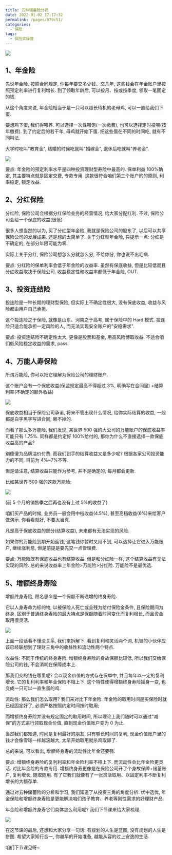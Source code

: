 ```yaml
---
title: 五种储蓄险分析
date: 2022-01-02 17:17:32
permalink: /pages/079c51/
categories:
  - 保险
tags:
  - 保险实操营
---
```


![](../.vuepress/public/img/insure/045.png)

## 1、年金险

先说年金险. 按照合同规定, 你每年要交多少钱、交几年, 这些钱会在年金账户里按照预定利率进行复利增长. 到了领取年龄后, 可以按月、按或按季度, 领取一笔固定的钱.

从这个角度来说, 年金险相当于是一只可以超长待机的老母鸡, 可以一直给我们下蛋.

要想鸡下蛋, 我们得喂养. 可以选择一次性喂饱(一次缴费), 也可以选择定时投喂(按年缴费). 到了约定后的若干年, 母鸡就开始下蛋. 把这些蛋在不同的时间吃, 就有不同叫法.

大学时吃叫"教育金", 结婚的时候吃就叫"婚嫁金", 退休后吃就叫"养老金".

![](../.vuepress/public/img/insure/046.png)

要点: 年金险的预定利率水平是四种投资理财型寿险中最高的. 保单利益 100%确定, 其主要特点就是固定交费, 专款专用. 这款很符合咱们第三个账户的的原则, 利率稳定, 锁定收益.

## 2、分红保险

分红险, 保险公司会根据分红保险业务的经营情况, 给大家分配红利. 不过, 保险公司会给一个保底的收益(很低)

很多人想当然的以为, 买了分红型年金险, 我就是保险公司的股东了, 以后可以共享保险公司的发展成果. 还是想的太简单了. 关于分红型年金险, 只提示一点: 分红是不确定的, 在部分年限可能为零.

实际上关于分红, 保险公司想怎么分就怎么分, 不给你分, 你也说不出毛病.

要点: 分红险的保单利率会低于年金险的收益率. 虽然有保底收益, 但是比较低而且分红收益取决于保险公司. 收益稳定性和收益率都低于年金险, OUT.

## 3、投资连结险

投连险是一种长期的理财型保险, 但实际上不确定性很大, 没有保底收益, 收益与风险都由用户自己承担.

这个投连险之于保险, 就像是山东、河南之于高考, 属于保险中的 Hard 模式. 投连险只适合能承担一定风险的人, 而无法实现安全账户的"安稳需求".

要点: 投资连结险不确定性太大, 更像是股票和基金, 用高风险博取收益. 不适合咱们低风险稳定收益的需求, pass.

## 4、万能人寿保险

所谓万能险, 你可以把它理解为保险公司的理财账户.

这个账户会有一个保底收益(保监规定最高不得超过 3%, 明确写在合同里) +结算利率(不确定的额外收益)

![](../.vuepress/public/img/insure/047.png)

保底收益相当于保险公司承诺, 将来不管出现什么情况, 给你实际结算的收益, 一般都是白字黑字写进合同, 赖不掉的.

而看了那么多万能险, 我们发现, 某世界 500 强的大公司的万能账户的保底收益率可能只有 1.75%. 同样都是约定好 100%给付的, 那你为什么不直接选择一款保底收益高的产品?

别傻傻为品牌溢价付费. 而我们到手的结算收益又是多少呢? 根据各家公司投资能力的不同, 目前为 4%~7%不等.

但是请注意, 结算收益只能作为参考, 并不是确定的, 每月都会更新.

比如某世界 500 强的这款万能险:

![](../.vuepress/public/img/insure/048.png)

(前 5 个月的销售季之后再也没有上过 5%的收益了)

咱们买产品的时候, 业务员一般会用中档收益(4.5%), 甚至高档收益(6%)来给客户做演示. 你看看就好, 不要太当真.

凡是高于保底收益的部分(结算收益), 未来都有无法实现的风险.

如果你的万能险到期开始返钱, 这笔钱你暂时又用不到, 可以选择让它进入万能账户, 继续涨利息, 但是前提是要先交一点管理费.

要点: 万能险既有保底收益也有结算收益. 但是和分红险一样, 这个结算收益有无法实现的风险. 总的来说收益率上年金险>万能险>分红险. 万能险不是最优选.

## 5、增额终身寿险

增额终身寿险, 顾名思义是一个保额不断递增的终身寿险.

它以人身寿命为标的物, 以被保险人死亡或全残为给付保险金条件, 且保险期间为终身. 区别于普通终身寿险的最大特点是保额随着时间变化而复利增长, 而且资金取用很灵活.

![](../.vuepress/public/img/insure/049.png)

上面一段话看不懂没关系, 我们来拆解下. 看到复利和灵活两个词, 机智的小伙伴应该已经联想到了理财三角中的收益性和流动性两个特点.

收益性: 不同于传统的终身寿险. 增额终身寿险的身故保额比较低, 所以我们交给保险公司的钱, 不会消耗在保障成本上.

那我们交的钱在哪里呢? 会以现金价值的方式存在保单中, 并且每年以一定的复利增长. 它的复利利率和年金保险不相上下. 这个特性使得增额终身寿险摇身一变, 也变成一只可以一直生蛋的鸡.

流动性: 那么我们怎么取用? 我们来对比下年金险. 年金险的取用时间是买保险时就已经固定好了, 必须严格按照约定时间按时取用;

而增额终身寿险并没有规定固定的取用时间, 所以理论上我们随时可以通过"减保"的方式进行领取现金价值, 直到现金价值账户变为 0 为止.

当然我们都知道, 时间是复利最好的朋友, 只有够长时间的复利, 现金价值账户里的钱才会像雪球一样越滚越大, 太早开始取用就杀鸡取卵了.

总的来说, 可以看出, 增额终身寿的流动性比年金还要强.

要点: 增额终身寿险的复利利率和年金险利率不相上下. 而流动性会比年金险更灵活. 对比年金险的专款专用. 增额终身寿更像是在保险公司开了个身故保障+储蓄账户, 复利增长, 随取随用. 有了它我们就像有了一张灵活取用、以固定利率不断复利增长的大额存单.

通过对五种储蓄险的分析和学习, 我们知道了从投资三角的角度分析. 优中选优, 年金保险和增额终身寿险是更能解决咱们孩子教育、养老等刚性需求的好理财产品.

年金险和增额终身寿它们具体怎么利用呢? 我们下节课来给大家梳理.

![](../.vuepress/public/img/insure/050.png)

在这节课的最后, 还想和大家分享一句话: 有规划的人生是蓝图, 没有规划的人生是拼图. 希望大家知行合一, 你越早的开始准备, 越能从容的过上安逸的生活.

咱们下节课见呀~
